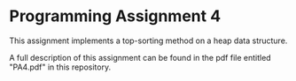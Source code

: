 # Programming Assignment 4

This assignment implements a top-sorting method on a heap data structure.

A full description of this assignment can be found in the pdf file entitled "PA4.pdf" in this repository.
